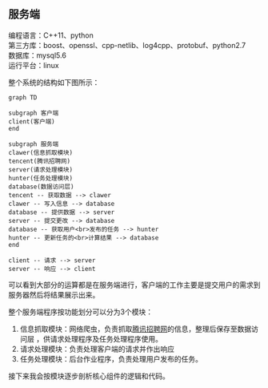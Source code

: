 ## 服务端

编程语言：C++11、python<br>
第三方库：boost、openssl、cpp-netlib、log4cpp、protobuf、python2.7<br>
数据库：mysql5.6<br>
运行平台：linux<br>



整个系统的结构如下图所示：


```mermaid
graph TD

subgraph 客户端
client(客户端)
end

subgraph 服务端
clawer(信息抓取模块)
tencent(腾讯招聘网)
server(请求处理模块)
hunter(任务处理模块)
database(数据访问层)
tencent -- 获取数据 --> clawer
clawer -- 写入信息 --> database
database -- 提供数据 --> server
server -- 提交更改 --> database
database -- 获取用户<br>发布的任务 --> hunter
hunter -- 更新任务的<br>计算结果 --> database
end

client -- 请求 --> server
server -- 响应 --> client
```



可以看到大部分的运算都是在服务端进行，客户端的工作主要是提交用户的需求到服务器然后将结果展示出来。


整个服务端程序按功能划分可以分为3个模块：
1. 信息抓取模块：网络爬虫，负责抓取[腾讯招聘网](https://hr.tencent.com/)的信息，整理后保存至数据访问层 ，供请求处理程序及任务处理程序使用。
2. 请求处理模块：负责处理客户端的请求并作出响应
3. 任务处理模块：后台作业程序，负责处理用户发布的任务。


接下来我会按模块逐步剖析核心组件的逻辑和代码。